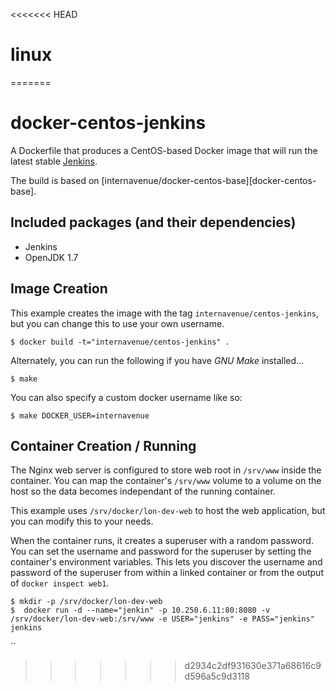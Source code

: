 <<<<<<< HEAD
# linux
=======
# docker-centos-jenkins

A Dockerfile that produces a CentOS-based Docker image that will run the latest stable [Jenkins][jenkins].

The build is based on [internavenue/docker-centos-base][docker-centos-base].

[Jenkins]: http://jenkins-ci.org/

## Included packages (and their dependencies)

* Jenkins
* OpenJDK 1.7

## Image Creation

This example creates the image with the tag `internavenue/centos-jenkins`, but you can
change this to use your own username.

```
$ docker build -t="internavenue/centos-jenkins" .
```

Alternately, you can run the following if you have *GNU Make* installed...

```
$ make
```

You can also specify a custom docker username like so:

```
$ make DOCKER_USER=internavenue
```

## Container Creation / Running

The Nginx web server is configured to store web root in `/srv/www` inside the container.
You can map the container's `/srv/www` volume to a volume on the host so the data
becomes independant of the running container.

This example uses `/srv/docker/lon-dev-web` to host the web application, but you can modify
this to your needs.

When the container runs, it creates a superuser with a random password.  You
can set the username and password for the superuser by setting the container's
environment variables.  This lets you discover the username and password of the
superuser from within a linked container or from the output of `docker inspect
web1`.

``` shell
$ mkdir -p /srv/docker/lon-dev-web
$  docker run -d --name="jenkin" -p 10.250.6.11:80:8080 -v /srv/docker/lon-dev-web:/srv/www -e USER="jenkins" -e PASS="jenkins" jenkins

```

``

>>>>>>> d2934c2df931630e371a68616c9d596a5c9d3118
